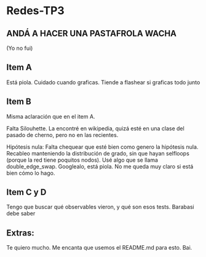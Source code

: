 # Redes-TP3

## ANDÁ A HACER UNA PASTAFROLA WACHA
(Yo no fui)

## Item A
Está piola. Cuidado cuando graficas. Tiende a flashear si graficas todo junto

## Item B
Misma aclaración que en el item A. 

Falta Silouhette. La encontré en wikipedia, quizá esté en una clase del pasado de cherno, pero no en las recientes.

Hipótesis nula: Falta chequear que esté bien como genero la hipótesis nula.
Recableo manteniendo la distribución de grado, sin que hayan selfloops (porque la red tiene poquitos nodos). Usé algo que se llama double_edge_swap. Googlealo, está piola. No me queda muy claro si está bien cómo lo hago.
                                
## Item C y D
Tengo que buscar qué observables vieron, y qué son esos tests. Barabasi debe saber

## Extras:
Te quiero mucho. Me encanta que usemos el README.md para esto. Bai.
